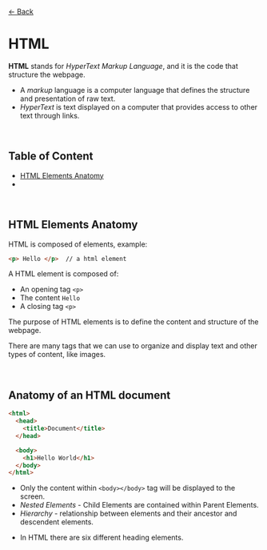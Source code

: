 [&larr; Back](./README.md)

# HTML

**HTML** stands for _HyperText Markup Language_, and it is the code that structure the webpage.

- A _markup_ language is a computer language that defines the structure and presentation of raw text.
- _HyperText_ is text displayed on a computer that provides access to other text through links.

<br>

## Table of Content

- [HTML Elements Anatomy]()
- []()

<br>

## HTML Elements Anatomy

HTML is composed of elements, example:

```HTML
<p> Hello </p>  // a html element
```

A HTML element is composed of:

- An opening tag `<p>`
- The content `Hello`
- A closing tag `<p>`

The purpose of HTML elements is to define the content and structure of the webpage.

There are many tags that we can use to organize and display text and other types of content, like images.

<br>

## Anatomy of an HTML document

```html
<html>
  <head>
    <title>Document</title>
  </head>

  <body>
    <h1>Hello World</h1>
  </body>
</html>
```

- Only the content within `<body></body>` tag will be displayed to the screen.
- _Nested Elements_ - Child Elements are contained within Parent Elements.
- _Hierarchy_ - relationship between elements and their ancestor and descendent elements.

<div></div>

- In HTML there are six different heading elements.
